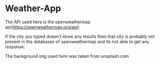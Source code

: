 # Weather-App
The API used here is the openweathermap api(https://openweathermap.org/api).

If the city you typed doesn't show any results then that city is probably not present in the databases of openweathermap and its not able to get any response.

The background img used here was taken from unsplash.com
